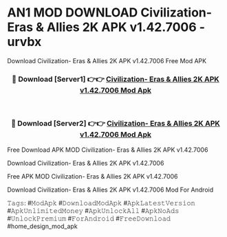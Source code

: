 # AN1 MOD DOWNLOAD Civilization- Eras & Allies 2K APK v1.42.7006 - urvbx
Download Civilization- Eras & Allies 2K APK v1.42.7006 Free Mod APK

<div align="center">
<h3>🔴 Download [Server1] 👉👉 <a href="https://apk-comot.site?title=Civilization-_Eras_&_Allies_2K_APK_v1.42.7006">Civilization- Eras & Allies 2K APK v1.42.7006 Mod Apk</a></h3><br>

<h3>🔴 Download [Server2] 👉👉 <a href="https://apk-comot.site?title=Civilization-_Eras_&_Allies_2K_APK_v1.42.7006">Civilization- Eras & Allies 2K APK v1.42.7006 Mod Apk</a></h3>
</div>


Free Download APK MOD Civilization- Eras & Allies 2K APK v1.42.7006

Download Civilization- Eras & Allies 2K APK v1.42.7006 

Free APK MOD Civilization- Eras & Allies 2K APK v1.42.7006 

Download Civilization- Eras & Allies 2K APK v1.42.7006 Mod For Android

𝚃𝚊𝚐𝚜: #𝙼𝚘𝚍𝙰𝚙𝚔 #𝙳𝚘𝚠𝚗𝚕𝚘𝚊𝚍𝙼𝚘𝚍𝙰𝚙𝚔 #𝙰𝚙𝚔𝙻𝚊𝚝𝚎𝚜𝚝𝚅𝚎𝚛𝚜𝚒𝚘𝚗 #𝙰𝚙𝚔𝚄𝚗𝚕𝚒𝚖𝚒𝚝𝚎𝚍𝙼𝚘𝚗𝚎𝚢 #𝙰𝚙𝚔𝚄𝚗𝚕𝚘𝚌𝚔𝙰𝚕𝚕 #𝙰𝚙𝚔𝙽𝚘𝙰𝚍𝚜 #𝚄𝚗𝚕𝚘𝚌𝚔𝙿𝚛𝚎𝚖𝚒𝚞𝚖 #𝙵𝚘𝚛𝙰𝚗𝚍𝚛𝚘𝚒𝚍 #𝙵𝚛𝚎𝚎𝙳𝚘𝚠𝚗𝚕𝚘𝚊𝚍 #home_design_mod_apk
